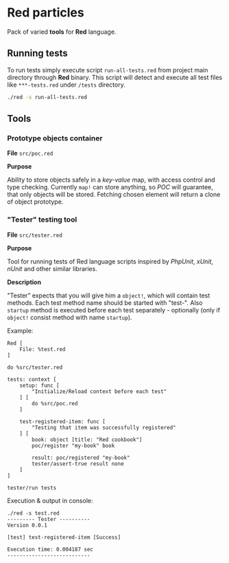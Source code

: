 # Red particles

Pack of varied **tools** for **Red** language.

## Running tests

To run tests simply execute script `run-all-tests.red` from project main directory through **Red** binary.
This script will detect and execute all test files like `***-tests.red` under `/tests` directory.

```bash
./red -s run-all-tests.red
```

## Tools

### Prototype objects container 

**File** `src/poc.red`

**Purpose**

Ability to store objects safely in a *key-value* map, with access control and type checking. Currently `map!` can store anything, so *POC* will guarantee, that only objects will be stored. Fetching chosen element will return a clone of object prototype. 

### "Tester" testing tool 

**File** `src/tester.red`

**Purpose**

Tool for running tests of Red language scripts inspired by *PhpUnit*, *xUnit*, *nUnit* and other similar libraries.

**Description**

"Tester" expects that you will give him a `object!`, which will contain test methods. Each test method name should be started with "test-". Also `startup` method is executed before each test separately - optionally (only if `object!` consist method with name `startup`).

Example:

```red
Red [
    File: %test.red
]

do %src/tester.red

tests: context [
    setup: func [
        "Initialize/Reload context before each test"
    ] [
        do %src/poc.red
    ]

    test-registered-item: func [
        "Testing that item was successfully registered"
    ] [
        book: object [title: "Red cookbook"]
        poc/register "my-book" book
        
        result: poc/registered "my-book"
        tester/assert-true result none
    ]
]

tester/run tests
```

Execution & output in console:

```
./red -s test.red 
--------- Tester ----------
Version 0.0.1

[test] test-registered-item [Success]

Execution time: 0.004187 sec
---------------------------
```
